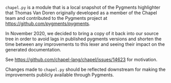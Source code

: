 ``chapel.py`` is a module that is a local snapshot of the  Pygments highlighter
that Thomas Van Doren originally developed as a member of the Chapel team and
contributed to the Pygments project at https://github.com/pygments/pygments.

In November 2020, we decided to bring a copy of it back into our source tree in
order to avoid lags in published pygments versions and shorten the time between
any improvements to this lexer and seeing their impact on the generated
documentation.

See https://github.com/chapel-lang/chapel/issues/14623 for motivation.

Changes made to `chapel.py` should be reflected downstream for making the
improvements publicly available through Pygments.
